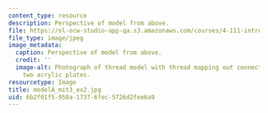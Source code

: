 ```yaml
---
content_type: resource
description: Perspective of model from above.
file: https://ol-ocw-studio-app-qa.s3.amazonaws.com/courses/4-111-introduction-to-architecture-environmental-design-spring-2014/6b2f01f5958a17376fec5726d2fee6a9_modelA_mit3_ex2.jpg
file_type: image/jpeg
image_metadata:
  caption: Perspective of model from above.
  credit: ''
  image-alt: Photograph of thread model with thread mapping out connections between
    two acrylic plates.
resourcetype: Image
title: modelA_mit3_ex2.jpg
uid: 6b2f01f5-958a-1737-6fec-5726d2fee6a9
---
```

